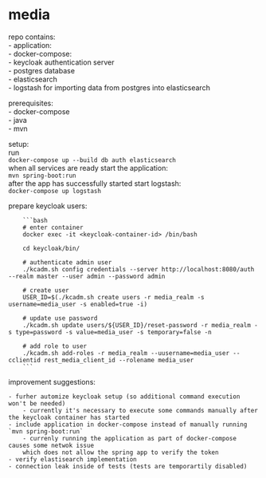 # media

repo contains:<br>
	- application:<br>
	- docker-compose:<br>
	- keycloak authentication server<br>
    - postgres database<br>
	- elasticsearch<br>
	- logstash for importing data from postgres into elasticsearch<br>		

prerequisites:<br>
	- docker-compose<br>
	- java<br>
	- mvn<br>

setup: <br>
	run <br> 
		```docker-compose up --build db auth elasticsearch```<br>
	when all services are ready start the application:<br>
		```mvn spring-boot:run```<br>
	after the app has successfully started start logstash:<br>
		```docker-compose up logstash```<br>

prepare keycloak users:<br>
	
		```bash
		# enter container
		docker exec -it <keycloak-container-id> /bin/bash

		cd keycloak/bin/

		# authenticate admin user
		./kcadm.sh config credentials --server http://localhost:8080/auth --realm master --user admin --password admin

		# create user
		USER_ID=$(./kcadm.sh create users -r media_realm -s username=media_user -s enabled=true -i)

		# update use password
		./kcadm.sh update users/${USER_ID}/reset-password -r media_realm -s type=password -s value=media_user -s temporary=false -n

		# add role to user
		./kcadm.sh add-roles -r media_realm --uusername=media_user --cclientid rest_media_client_id --rolename media_user
		```

improvement suggestions:

	- furher automize keycloak setup (so additional command execution won't be needed)
		- currently it's necessary to execute some commands manually after the keycloak container has started
	- include application in docker-compose instead of manually running `mvn spring-boot:run`
		- currenly running the application as part of docker-compose causes some netwok issue
		which does not allow the spring app to verify the token
	- verify elastisearch implementation
	- connection leak inside of tests (tests are temporartily disabled)